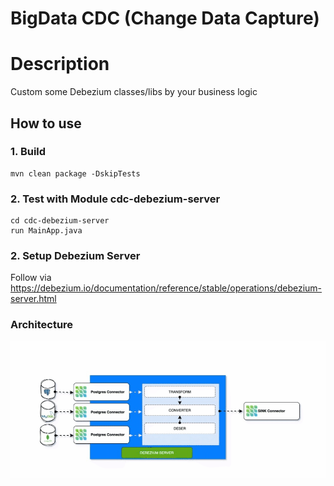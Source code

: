 
# BigData CDC (Change Data Capture)

# Description
Custom some Debezium classes/libs  by your business logic

## How to use
### 1. Build
```shell
mvn clean package -DskipTests
```
### 2. Test with Module cdc-debezium-server
```shell
cd cdc-debezium-server 
run MainApp.java
```

### 2. Setup Debezium Server
Follow via https://debezium.io/documentation/reference/stable/operations/debezium-server.html

### Architecture
![alt text](./images/cdc_debezium_server.gif)

